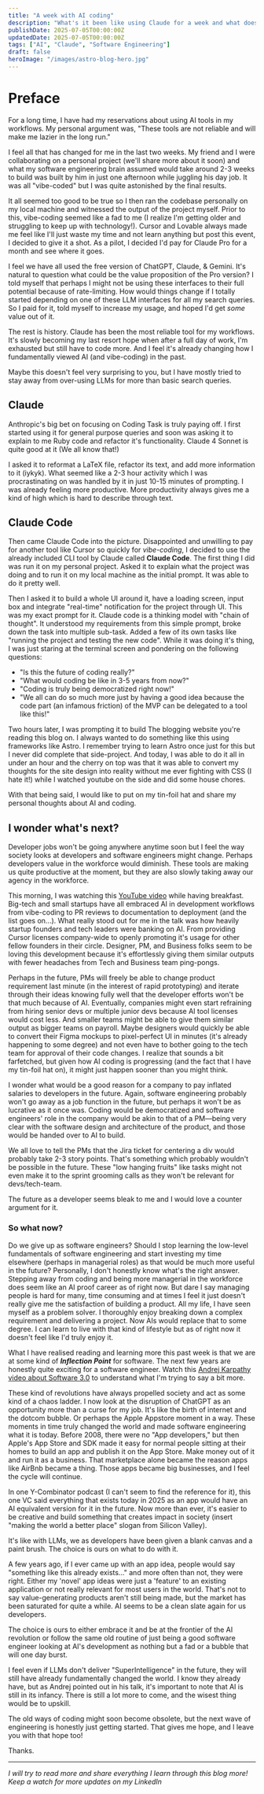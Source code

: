 ```yaml
---
title: "A week with AI coding"
description: "What's it been like using Claude for a week and what does it hold for the future of software engineering!"
publishDate: 2025-07-05T00:00:00Z
updatedDate: 2025-07-05T00:00:00Z
tags: ["AI", "Claude", "Software Engineering"]
draft: false
heroImage: "/images/astro-blog-hero.jpg"
---
```


# Preface

For a long time, I have had my reservations about using AI tools in my workflows. My personal argument was, "These tools are not reliable and will make me lazier in the long run." 

I feel all that has changed for me in the last two weeks. My friend and I were collaborating on a personal project (we'll share more about it soon) and what my software engineering brain assumed would take around 2-3 weeks to build was built by him in just one afternoon while juggling his day job. It was all "vibe-coded" but I was quite astonished by the final results. 

It all seemed too good to be true so I then ran the codebase personally on my local machine and witnessed the output of the project myself. Prior to this, vibe-coding seemed like a fad to me (I realize I'm getting older and struggling to keep up with technology!). Cursor and Lovable always made me feel like I'll just waste my time and not learn anything but post this event, I decided to give it a shot. As a pilot, I decided I'd pay for Claude Pro for a month and see where it goes.
 
I feel we have all used the free version of ChatGPT, Claude, & Gemini. It's natural to question what could be the value proposition of the Pro version? I told myself that perhaps I might not be using these interfaces to their full potential because of rate-limiting. How would things change if I totally started depending on one of these LLM interfaces for all my search queries. So I paid for it, told myself to increase my usage, and hoped I'd get _some_ value out of it. 

The rest is history. Claude has been the most reliable tool for my workflows. It's slowly becoming my last resort hope when after a full day of work, I'm exhausted but still have to code more. And I feel it's already changing how I fundamentally viewed AI (and vibe-coding) in the past. 

Maybe this doesn't feel very surprising to you, but I have mostly tried to stay away from over-using LLMs for more than basic search queries. 


## Claude

Anthropic's big bet on focusing on Coding Task is truly paying off. I first started using it for general purpose queries and soon was asking it to explain to me Ruby code and refactor it's functionality. Claude 4 Sonnet is quite good at it (We all know that!) 

I asked it to reformat a LaTeX file, refactor its text, and add more information to it (iykyk). What seemed like a 2-3 hour activity which I was procrastinating on was handled by it in just 10-15 minutes of prompting. I was already feeling more productive. More productivity always gives me a kind of high which is hard to describe through text.


## Claude Code
Then came Claude Code into the picture. Disappointed and unwilling to pay for another tool like Cursor so quickly for _vibe-coding_, I decided to use the already included CLI tool by Claude called **Claude Code**. The first thing I did was run it on my personal project. Asked it to explain what the project was doing and to run it on my local machine as the initial prompt. It was able to do it pretty well. 

Then I asked it to build a whole UI around it, have a loading screen, input box and integrate "real-time" notification for the project through UI. This was my exact prompt for it. Claude code is a thinking model with "chain of thought". It understood my requirements from this simple prompt, broke down the task into multiple sub-task. Added a few of its own tasks like "running the project and testing the new code". While it was doing it's thing, I was just staring at the terminal screen and pondering on the following questions:
- "Is this the future of coding really?"
- "What would coding be like in 3-5 years from now?"
- "Coding is truly being democratized right now!"
- "We all can do so much more just by having a good idea because the code part (an infamous friction) of the MVP can be delegated to a tool like this!"

Two hours later, I was prompting it to build The blogging website you're reading this blog on. I always wanted to do something like this using frameworks like Astro. I remember trying to learn Astro once just for this but I never did complete that side-project. And today, I was able to do it all in under an hour and the cherry on top was that it was able to convert my thoughts for the site design into reality without me ever fighting with CSS (I hate it!) while I watched youtube on the side and did some house chores. 

With that being said, I would like to put on my tin-foil hat and share my personal thoughts about AI and coding. 

## I wonder what's next?

Developer jobs won't be going anywhere anytime soon but I feel the way society looks at developers and software engineers might change. Perhaps developers value in the workforce would diminish. These tools are making us quite productive at the moment, but they are also slowly taking away our agency in the workforce. 

This morning, I was watching this [YouTube video](https://www.youtube.com/watch?v=EO3_qN_Ynsk) while having breakfast. Big-tech and small startups have all embraced AI in development workflows from vibe-coding to PR reviews to documentation to deployment (and the list goes on...). What really stood out for me in the talk was how heavily startup founders and tech leaders were banking on AI. From providing Cursor licenses company-wide to openly promoting it's usage for other fellow founders in their circle. Designer, PM, and Business folks seem to be loving this development because it's effortlessly giving them similar outputs with fewer headaches from Tech and Business team ping-pongs. 

Perhaps in the future, PMs will freely be able to change product requirement last minute (in the interest of rapid prototyping) and iterate through their ideas knowing fully well that the developer efforts won't be that much because of AI. Eventually, companies might even start refraining from hiring senior devs or multiple junior devs because AI tool licenses would cost less. And smaller teams might be able to give them similar output as bigger teams on payroll. Maybe designers would quickly be able to convert their Figma mockups to pixel-perfect UI in minutes (it's already happening to some degree) and not even have to bother going to the tech team for approval of their code changes. I realize that sounds a bit farfetched, but given how AI coding is progressing (and the fact that I have my tin-foil hat on), it might just happen sooner than you might think. 

I wonder what would be a good reason for a company to pay inflated salaries to developers in the future. Again, software engineering probably won't go away as a job function in the future, but perhaps it won't be as lucrative as it once was. Coding would be democratized and software engineers' role in the company would be akin to that of a PM—being very clear with the software design and architecture of the product, and those would be handed over to AI to build.

We all love to tell the PMs that the Jira ticket for centering a div would probably take 2-3 story points. That's something which probably wouldn't be possible in the future. These "low hanging fruits" like tasks might not even make it to the sprint grooming calls as they won't be relevant for devs/tech-team. 

The future as a developer seems bleak to me and I would love a counter argument for it. 

### So what now?

Do we give up as software engineers? Should I stop learning the low-level fundamentals of software engineering and start investing my time elsewhere (perhaps in managerial roles) as that would be much more useful in the future? Personally, I don't honestly know what's the right answer. Stepping away from coding and being more managerial in the workforce does seem like an AI proof career as of right now. But dare I say managing people is hard for many, time consuming and at times I feel it just doesn't really give me the satisfaction of building a product. All my life, I have seen myself as a problem solver. I thoroughly enjoy breaking down a complex requirement and delivering a project. Now AIs would replace that to some degree. I can learn to live with that kind of lifestyle but as of right now it doesn't feel like I'd truly enjoy it. 

What I have realised reading and learning more this past week is that we are at some kind of **_Inflection Point_** for software. The next few years are honestly quite exciting for a software engineer. Watch this [Andrej Karpathy video about Software 3.0](https://youtu.be/LCEmiRjPEtQ?si=2D2U96uxzzPubEbp) to understand what I'm trying to say a bit more. 

These kind of revolutions have always propelled society and act as some kind of a chaos ladder. I now look at the disruption of ChatGPT as an opportunity more than a curse for my job. It's like the birth of internet and the dotcom bubble. Or perhaps the Apple Appstore moment in a way. These moments in time truly changed the world and made software engineering what it is today. Before 2008, there were no "App developers," but then Apple's App Store and SDK made it easy for normal people sitting at their homes to build an app and publish it on the App Store. Make money out of it and run it as a business. That marketplace alone became the reason apps like AirBnb became a thing. Those apps became big businesses, and I feel the cycle will continue. 

In one Y-Combinator podcast (I can't seem to find the reference for it), this one VC said everything that exists today in 2025 as an app would have an AI equivalent version for it in the future. Now more than ever, it's easier to be creative and build something that creates impact in society (insert "making the world a better place" slogan from Silicon Valley).

It's like with LLMs, we as developers have been given a blank canvas and a paint brush. The choice is ours on what to do with it.

A few years ago, if I ever came up with an app idea, people would say "something like this already exists..." and more often than not, they were right. Either my 'novel' app ideas were just a 'feature' to an existing application or not really relevant for most users in the world. That's not to say value-generating products aren't still being made, but the market has been saturated for quite a while. AI seems to be a clean slate again for us developers. 

The choice is ours to either embrace it and be at the frontier of the AI revolution or follow the same old routine of just being a good software engineer looking at AI's development as nothing but a fad or a bubble that will one day burst.

I feel even if LLMs don't deliver "SuperIntelligence" in the future, they will still have already fundamentally changed the world. I know they already have, but as Andrej pointed out in his talk, it's important to note that AI is still in its infancy. There is still a lot more to come, and the wisest thing would be to upskill. 

The old ways of coding might soon become obsolete, but the next wave of engineering is honestly just getting started. That gives me hope, and I leave you with that hope too! 

Thanks.

---

*I will try to read more and share everything I learn through this blog more! Keep a watch for more updates on my LinkedIn*